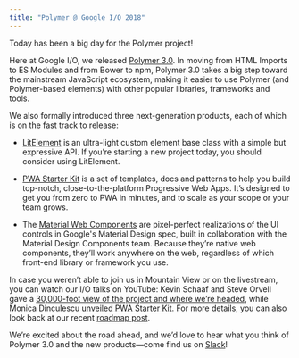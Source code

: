 ```yaml
---
title: "Polymer @ Google I/O 2018"
---
```


Today has been a big day for the Polymer project!

Here at Google I/O, we released [Polymer 3.0](/3.0/docs/about_30). In moving from HTML Imports to ES Modules and from Bower to npm, Polymer 3.0 takes a big step toward the mainstream JavaScript ecosystem, making it easier to use Polymer (and Polymer-based elements) with other popular libraries, frameworks and tools.

We also formally introduced three next-generation products, each of which is on the fast track to release:

*   [LitElement](https://github.com/Polymer/lit-element/blob/master/README.md) is an ultra-light custom element base class with a simple but expressive API. If you’re starting a new project today, you should consider using LitElement.

*   [PWA Starter Kit](https://github.com/Polymer/pwa-starter-kit/blob/master/README.md) is a set of templates, docs and patterns to help you build top-notch, close-to-the-platform Progressive Web Apps. It’s designed to get you from zero to PWA in minutes, and to scale as your scope or your team grows.

*   The [Material Web Components](https://github.com/material-components/material-components-web-components/blob/master/README.md) are pixel-perfect realizations of the UI controls in Google's Material Design spec, built in collaboration with the Material Design Components team. Because they’re native web components, they’ll work anywhere on the web, regardless of which front-end library or framework you use.

In case you weren’t able to join us in Mountain View or on the livestream, you can watch our I/O talks on YouTube: Kevin Schaaf and Steve Orvell gave a [30,000-foot view of the project and where we’re headed](https://www.youtube.com/watch?v=7CUO7PyD5zA&list=PLNYkxOF6rcIC4NQeXpdAy0RbOACI66Hvf&index=13&t=4s), while Monica Dinculescu [unveiled PWA Starter Kit](https://www.youtube.com/watch?v=we3lLo-UFtk&index=16&list=PLNYkxOF6rcIC4NQeXpdAy0RbOACI66Hvf). For more details, you can also look back at our recent [roadmap post](2018-05-02-roadmap-update).

We’re excited about the road ahead, and we’d love to hear what you think of Polymer 3.0 and the new products—come find us on [Slack](https://polymer-slack.herokuapp.com/)!
